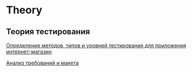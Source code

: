 # Theory
## Теория тестирования
[Определение методов, типов и уровней тестирования для приложения интернет-магазин](https://docs.google.com/spreadsheets/d/11IXbxM4Gk8me7V1KqHsiQen89vay5vxpcU0pq1QCn1A/edit?usp=sharing)  

[Анализ требований и макета](https://docs.google.com/spreadsheets/d/1XFrE7HstjgeSvPc-0oPhk8-r1fLB8k22K2-5WKUjSz8/edit?usp=sharing)
